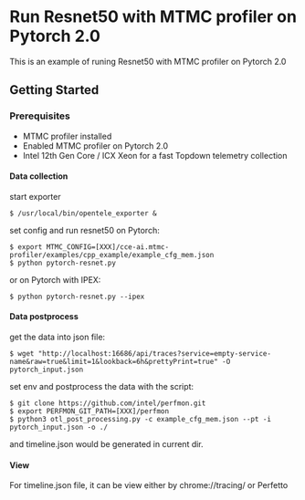 # Run Resnet50 with MTMC profiler on Pytorch 2.0

This is an example of runing Resnet50 with MTMC profiler on Pytorch 2.0

## Getting Started

### Prerequisites

* MTMC profiler installed
* Enabled MTMC profiler on Pytorch 2.0
* Intel 12th Gen Core / ICX Xeon for a fast Topdown telemetry collection


#### Data collection

start exporter
````
$ /usr/local/bin/opentele_exporter &
````

set config and run resnet50 on Pytorch:

````
$ export MTMC_CONFIG=[XXX]/cce-ai.mtmc-profiler/examples/cpp_example/example_cfg_mem.json
$ python pytorch-resnet.py
````

or on Pytorch with IPEX:
````
$ python pytorch-resnet.py --ipex
````

#### Data postprocess

get the data into json file:
````
$ wget "http://localhost:16686/api/traces?service=empty-service-name&raw=true&limit=1&lookback=6h&prettyPrint=true" -O pytorch_input.json
````

set env and postprocess the data with the script:
````
$ git clone https://github.com/intel/perfmon.git
$ export PERFMON_GIT_PATH=[XXX]/perfmon
$ python3 otl_post_processing.py -c example_cfg_mem.json --pt -i pytorch_input.json -o ./
````

and timeline.json would be generated in current dir.

#### View

For timeline.json file, it can be view either by chrome://tracing/ or Perfetto
